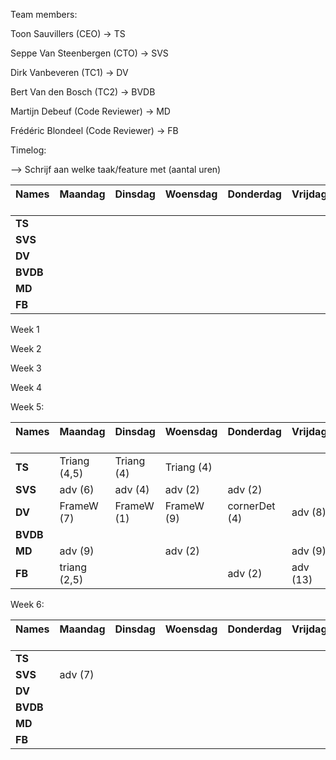 Team members:

Toon Sauvillers (CEO) -> TS

Seppe Van Steenbergen (CTO) -> SVS

Dirk Vanbeveren (TC1) -> DV

Bert Van den Bosch (TC2) -> BVDB

Martijn Debeuf (Code Reviewer) -> MD

Frédéric Blondeel (Code Reviewer) -> FB

Timelog:

--> Schrijf aan welke taak/feature met (aantal uren)

| Names &nbsp; &nbsp; &nbsp; &nbsp;| Maandag &nbsp; &nbsp; &nbsp; &nbsp;| Dinsdag &nbsp; &nbsp; &nbsp; &nbsp;| Woensdag &nbsp; &nbsp; &nbsp; &nbsp;| Donderdag &nbsp; &nbsp; &nbsp; &nbsp;| Vrijdag &nbsp; &nbsp; &nbsp; &nbsp;| Zaterdag &nbsp; &nbsp; &nbsp; &nbsp;| Zondag &nbsp; &nbsp; &nbsp; &nbsp;|
|--------------------|----------------------|----------------------|----------------------|----------------------|----------------------|----------------------|----------------------|
|**TS**              |                      |                      |                      |                      |                      |                      |                      |
|**SVS**             |                      |                      |                      |                      |                      |                      |                      |
|**DV**              |                      |                      |                      |                      |                      |                      |                      |
|**BVDB**            |                      |                      |                      |                      |                      |                      |                      |
|**MD**              |                      |                      |                      |                      |                      |                      |                      |
|**FB**              |                      |                      |                      |                      |                      |                      |                      |

Week 1

Week 2

Week 3

Week 4

Week 5:

| Names &nbsp; &nbsp; &nbsp; &nbsp;| Maandag &nbsp; &nbsp; &nbsp; &nbsp;| Dinsdag &nbsp; &nbsp; &nbsp; &nbsp;| Woensdag &nbsp; &nbsp; &nbsp; &nbsp;| Donderdag &nbsp; &nbsp; &nbsp; &nbsp;| Vrijdag &nbsp; &nbsp; &nbsp; &nbsp;| Zaterdag &nbsp; &nbsp; &nbsp; &nbsp;| Zondag &nbsp; &nbsp; &nbsp; &nbsp;|
|--------------------|----------------------|----------------------|----------------------|----------------------|----------------------|----------------------|----------------------|
|**TS**              | Triang (4,5)         | Triang (4)           | Triang (4)           |                      |                      |                      |                      |
|**SVS**             | adv (6)              | adv (4)              | adv (2)              | adv (2)              |                      | adv (7)              | adv (9)              |
|**DV**              | FrameW (7)           | FrameW (1)           | FrameW (9)           | cornerDet (4)        | adv (8)              | adv (7)              | adv (1)              |
|**BVDB**            |                      |                      |                      |                      |                      |                      |                      |
|**MD**              | adv (9)              |                      | adv (2)              |                      | adv (9)              | adv (8)              | adv(10)               |
|**FB**              | triang (2,5)         |                      |                      | adv (2)              | adv (13)             |                      |                      |

Week 6:

| Names &nbsp; &nbsp; &nbsp; &nbsp;| Maandag &nbsp; &nbsp; &nbsp; &nbsp;| Dinsdag &nbsp; &nbsp; &nbsp; &nbsp;| Woensdag &nbsp; &nbsp; &nbsp; &nbsp;| Donderdag &nbsp; &nbsp; &nbsp; &nbsp;| Vrijdag &nbsp; &nbsp; &nbsp; &nbsp;| Zaterdag &nbsp; &nbsp; &nbsp; &nbsp;| Zondag &nbsp; &nbsp; &nbsp; &nbsp;|
|--------------------|----------------------|----------------------|----------------------|----------------------|----------------------|----------------------|----------------------|
|**TS**              |                      |                      |                      |                      |                      |                      |                      |
|**SVS**             | adv (7)              |                      |                      |                      |                      |                      |                      |
|**DV**              |                      |                      |                      |                      |                      |                      |                      |
|**BVDB**            |                      |                      |                      |                      |                      |                      |                      |
|**MD**              |                      |                      |                      |                      |                      |                      |                      |
|**FB**              |                      |                      |                      |                      |                      |                      |                      |
